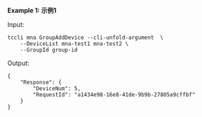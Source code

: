 **Example 1: 示例1**



Input: 

```
tccli mna GroupAddDevice --cli-unfold-argument  \
    --DeviceList mna-test1 mna-test2 \
    --GroupId group-id
```

Output: 
```
{
    "Response": {
        "DeviceNum": 5,
        "RequestId": "a1434e98-16e8-41de-9b9b-27805a9cffbf"
    }
}
```

